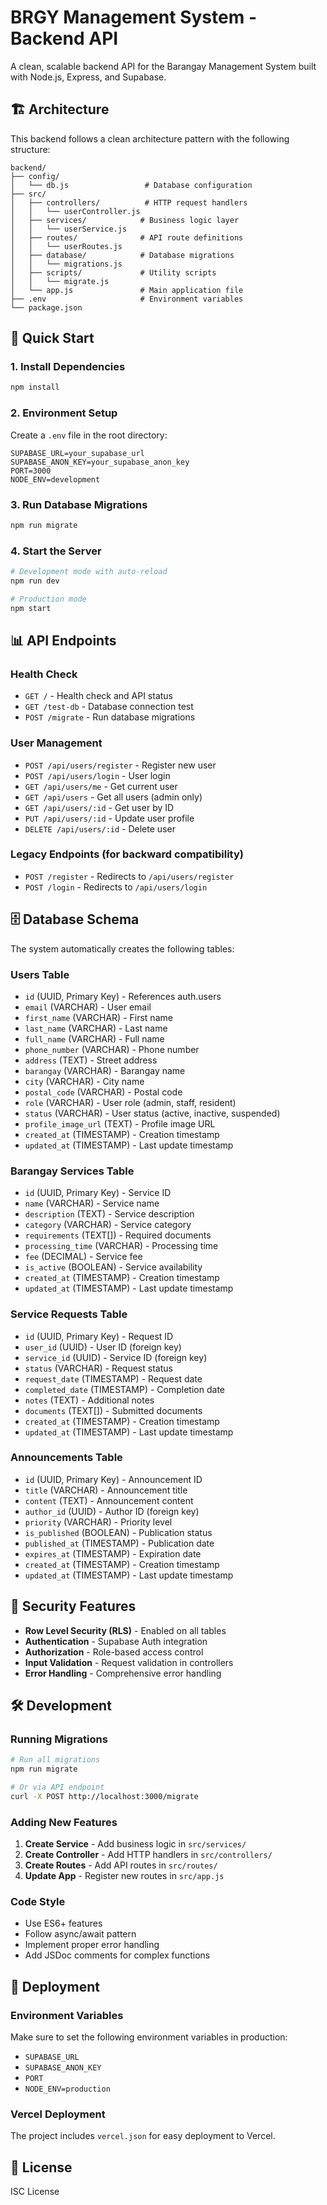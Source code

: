 # BRGY Management System - Backend API

A clean, scalable backend API for the Barangay Management System built with Node.js, Express, and Supabase.

## 🏗️ Architecture

This backend follows a clean architecture pattern with the following structure:

```
backend/
├── config/
│   └── db.js                 # Database configuration
├── src/
│   ├── controllers/          # HTTP request handlers
│   │   └── userController.js
│   ├── services/            # Business logic layer
│   │   └── userService.js
│   ├── routes/              # API route definitions
│   │   └── userRoutes.js
│   ├── database/            # Database migrations
│   │   └── migrations.js
│   ├── scripts/             # Utility scripts
│   │   └── migrate.js
│   └── app.js               # Main application file
├── .env                     # Environment variables
└── package.json
```

## 🚀 Quick Start

### 1. Install Dependencies

```bash
npm install
```

### 2. Environment Setup

Create a `.env` file in the root directory:

```env
SUPABASE_URL=your_supabase_url
SUPABASE_ANON_KEY=your_supabase_anon_key
PORT=3000
NODE_ENV=development
```

### 3. Run Database Migrations

```bash
npm run migrate
```

### 4. Start the Server

```bash
# Development mode with auto-reload
npm run dev

# Production mode
npm start
```

## 📊 API Endpoints

### Health Check

- `GET /` - Health check and API status
- `GET /test-db` - Database connection test
- `POST /migrate` - Run database migrations

### User Management

- `POST /api/users/register` - Register new user
- `POST /api/users/login` - User login
- `GET /api/users/me` - Get current user
- `GET /api/users` - Get all users (admin only)
- `GET /api/users/:id` - Get user by ID
- `PUT /api/users/:id` - Update user profile
- `DELETE /api/users/:id` - Delete user

### Legacy Endpoints (for backward compatibility)

- `POST /register` - Redirects to `/api/users/register`
- `POST /login` - Redirects to `/api/users/login`

## 🗄️ Database Schema

The system automatically creates the following tables:

### Users Table

- `id` (UUID, Primary Key) - References auth.users
- `email` (VARCHAR) - User email
- `first_name` (VARCHAR) - First name
- `last_name` (VARCHAR) - Last name
- `full_name` (VARCHAR) - Full name
- `phone_number` (VARCHAR) - Phone number
- `address` (TEXT) - Street address
- `barangay` (VARCHAR) - Barangay name
- `city` (VARCHAR) - City name
- `postal_code` (VARCHAR) - Postal code
- `role` (VARCHAR) - User role (admin, staff, resident)
- `status` (VARCHAR) - User status (active, inactive, suspended)
- `profile_image_url` (TEXT) - Profile image URL
- `created_at` (TIMESTAMP) - Creation timestamp
- `updated_at` (TIMESTAMP) - Last update timestamp

### Barangay Services Table

- `id` (UUID, Primary Key) - Service ID
- `name` (VARCHAR) - Service name
- `description` (TEXT) - Service description
- `category` (VARCHAR) - Service category
- `requirements` (TEXT[]) - Required documents
- `processing_time` (VARCHAR) - Processing time
- `fee` (DECIMAL) - Service fee
- `is_active` (BOOLEAN) - Service availability
- `created_at` (TIMESTAMP) - Creation timestamp
- `updated_at` (TIMESTAMP) - Last update timestamp

### Service Requests Table

- `id` (UUID, Primary Key) - Request ID
- `user_id` (UUID) - User ID (foreign key)
- `service_id` (UUID) - Service ID (foreign key)
- `status` (VARCHAR) - Request status
- `request_date` (TIMESTAMP) - Request date
- `completed_date` (TIMESTAMP) - Completion date
- `notes` (TEXT) - Additional notes
- `documents` (TEXT[]) - Submitted documents
- `created_at` (TIMESTAMP) - Creation timestamp
- `updated_at` (TIMESTAMP) - Last update timestamp

### Announcements Table

- `id` (UUID, Primary Key) - Announcement ID
- `title` (VARCHAR) - Announcement title
- `content` (TEXT) - Announcement content
- `author_id` (UUID) - Author ID (foreign key)
- `priority` (VARCHAR) - Priority level
- `is_published` (BOOLEAN) - Publication status
- `published_at` (TIMESTAMP) - Publication date
- `expires_at` (TIMESTAMP) - Expiration date
- `created_at` (TIMESTAMP) - Creation timestamp
- `updated_at` (TIMESTAMP) - Last update timestamp

## 🔐 Security Features

- **Row Level Security (RLS)** - Enabled on all tables
- **Authentication** - Supabase Auth integration
- **Authorization** - Role-based access control
- **Input Validation** - Request validation in controllers
- **Error Handling** - Comprehensive error handling

## 🛠️ Development

### Running Migrations

```bash
# Run all migrations
npm run migrate

# Or via API endpoint
curl -X POST http://localhost:3000/migrate
```

### Adding New Features

1. **Create Service** - Add business logic in `src/services/`
2. **Create Controller** - Add HTTP handlers in `src/controllers/`
3. **Create Routes** - Add API routes in `src/routes/`
4. **Update App** - Register new routes in `src/app.js`

### Code Style

- Use ES6+ features
- Follow async/await pattern
- Implement proper error handling
- Add JSDoc comments for complex functions

## 🚀 Deployment

### Environment Variables

Make sure to set the following environment variables in production:

- `SUPABASE_URL`
- `SUPABASE_ANON_KEY`
- `PORT`
- `NODE_ENV=production`

### Vercel Deployment

The project includes `vercel.json` for easy deployment to Vercel.

## 📝 License

ISC License
